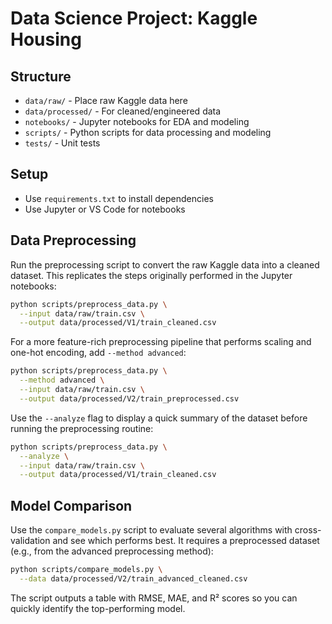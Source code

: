 # Data Science Project: Kaggle Housing

## Structure
- `data/raw/` - Place raw Kaggle data here
- `data/processed/` - For cleaned/engineered data
- `notebooks/` - Jupyter notebooks for EDA and modeling
- `scripts/` - Python scripts for data processing and modeling
- `tests/` - Unit tests

## Setup
- Use `requirements.txt` to install dependencies
- Use Jupyter or VS Code for notebooks

## Data Preprocessing

Run the preprocessing script to convert the raw Kaggle data into a cleaned
dataset. This replicates the steps originally performed in the Jupyter
notebooks:

```bash
python scripts/preprocess_data.py \
  --input data/raw/train.csv \
  --output data/processed/V1/train_cleaned.csv
```

For a more feature-rich preprocessing pipeline that performs scaling and
one-hot encoding, add `--method advanced`:

```bash
python scripts/preprocess_data.py \
  --method advanced \
  --input data/raw/train.csv \
  --output data/processed/V2/train_preprocessed.csv
```

Use the `--analyze` flag to display a quick summary of the dataset before
running the preprocessing routine:

```bash
python scripts/preprocess_data.py \
  --analyze \
  --input data/raw/train.csv \
  --output data/processed/V1/train_cleaned.csv
```

## Model Comparison

Use the `compare_models.py` script to evaluate several algorithms with cross-validation and see which performs best. It requires a preprocessed dataset (e.g., from the advanced preprocessing method):

```bash
python scripts/compare_models.py \
  --data data/processed/V2/train_advanced_cleaned.csv
```

The script outputs a table with RMSE, MAE, and R² scores so you can quickly identify the top-performing model.
